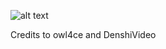 ![alt text](https://raw.githubusercontent.com/username/projectname/branch/path/to/img.png)

Credits to owl4ce and DenshiVideo
